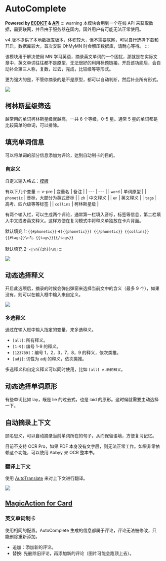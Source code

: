 # AutoComplete

**Powered by [ECDICT](https://github.com/skywind3000/ECDICT) & [API](http://dict.e.opac.vip/dict.php)**
::: warning
本模块会用到一个在线 API 来获取数据，需要联网，并且由于服务器在国内，国外用户有可能无法正常使用。

v4 版本提供了本地数据库版本，体积较大，但不需要联网，可以自行选择下载和开启。数据库较大，首次安装 OhMyMN 时会解压数据库，请耐心等待。
:::

该模块用于解决使用 MN 学习英语，摘录英文单词的一个困扰，那就是在实际文章中，英文单词往往都不是原型，无法很好的利用标题链接。开启该功能后，会自动补全第三人称，复数，过去，完成，比较级等等形式。

更为强大的是，不管你摘录的是不是原型，都可以自动判断，然后补全所有形式。

![](https://testmnbbs.oss-cn-zhangjiakou.aliyuncs.com/pic/f5ed247b373a2f5f053b6f3523.gif?x-oss-process=base_webp)

## 柯林斯星级筛选

越常用的单词柯林斯星级就越高，一共 6 个等级，0-5 星。通常 5 星的单词都是比较简单的单词，可以排除。

## 填充单词信息

可以将单词的部分信息添加为评论，达到自动制卡的目的。

### 自定义

自定义输入格式：[模版](../custom.md#模版)

有以下几个变量
::: v-pre
| 变量名 | 备注 |
| --- | --- |
| `word` | 单词原型 |
| `phonetic` | 音标，大部分为英式音标 |
| `zh` | 中文释义 |
| `en` | 英文释义 |
| `tags` | 高考、四六级等等标签 |
| `collins` | 柯林斯星级 |

有两个输入栏，可以生成两个评论，通常第一栏填入音标，标签等信息，第二栏填入中文或者英文释义。这样方便在复习模式中将释义单独放在卡片背面。

默认填充 1: `{{#phonetic}}🔈[{{phonetic}}] {{/phonetic}} {{collins}}{{#tags}}\n🏷 {{tags}}{{/tags}}`

默认填充 2: `✍🏻\n{{zh}}\n👀`
:::

![](https://testmnbbs.oss-cn-zhangjiakou.aliyuncs.com/pic20220730234119.png?x-oss-process=base_webp)

## 动态选择释义

开启此选项后，摘录的时候会弹出弹窗来选择当前文中的含义（最多 9 个），如果没有，则可以在输入框中输入来自定义。

![](https://testmnbbs.oss-cn-zhangjiakou.aliyuncs.com/pic20220731000657.png?x-oss-process=base_webp)

### 多选释义

通过在输入框中输入指定的变量，来多选释义。

- `[all]`: 所有释义。
- `[1-9]`: 编号 1-9 的释义。
- `[123789]`：编号 1，2，3，7，8，9 的释义，依次类推。
- `[adj]`: 词性为 adj 的释义，依次类推。

多选释义和自定义释义可以同时使用，比如 `[all] v.新的释义`。

## 动态选择单词原形

有些单词比如 lay，既是 lie 的过去式，也是 laid 的原形。这时候就需要主动选择一下。

## 自动摘录上下文

顾名思义，可以自动摘录当前单词所在的句子，从而保留语境，方便复习记忆。

目前不支持 OCR Pro，如果 PDF 本身没有文字层，则无法正常工作。如果非常依赖这个功能，可以使用 Abbyy 来 OCR 整本书。

### 翻译上下文

使用 [AutoTranslate](autotranslate.md) 来对上下文进行翻译。

![](https://testmnbbs.oss-cn-zhangjiakou.aliyuncs.com/pic20220730234119.png?x-oss-process=base_webp)

## [MagicAction for Card](magicaction4card.md#英文单词制卡)

### 英文单词制卡

使用相同的配置。AutoComplete 生成的信息都属于评论，评论无法被修改，只能删除重新添加。

- 追加：添加新的评论。
- 替换: 先删除旧评论，再添加新的评论（图片可能会跑顶上去）。
